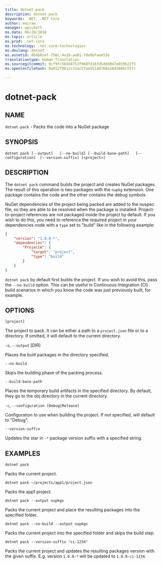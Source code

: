 ```yaml
---
title: dotnet-pack
description: dotnet-pack
keywords: .NET, .NET Core
author: mairaw
manager: wpickett
ms.date: 06/20/2016
ms.topic: article
ms.prod: .net-core
ms.technology: .net-core-technologies
ms.devlang: dotnet
ms.assetid: 8b4b8cef-f56c-4a10-aa01-fde8bfaae53e
translationtype: Human Translation
ms.sourcegitcommit: 9cf9fc569d4753f968fd16fd5ddd8d7e859b22f5
ms.openlocfilehash: 0a652f0612c31ac5fae551dd7b0a18d1046c55fc

---
```


dotnet-pack
===========

## NAME

`dotnet-pack` - Packs the code into a NuGet package

## SYNOPSIS

`dotnet pack [--output]  
    [--no-build] [--build-base-path]  
    [--configuration]  [--version-suffix]
    [<project>]`  

## DESCRIPTION

The `dotnet pack` command builds the project and creates NuGet packages. The result of this operation is two packages with the `nupkg` extension. One package contains the code and the other contains the debug symbols. 

NuGet dependencies of the project being packed are added to the nuspec file, so they are able to be resolved when the package is installed. Project-to-project references are not packaged inside the project by default. If you wish to do this, you need to reference the required project in your dependencies node with a `type` set to "build" like in the following example:

```json
{
    "version": "1.0.0-*",
    "dependencies": {
        "ProjectA": {
            "target": "project",
            "type": "build"
        }
    }
}
```

`dotnet pack` by default first builds the project. If you wish to avoid this, pass the `--no-build` option. This can be useful in Continuous Integration (CI) build scenarios in which you know the code was just previously built, for example. 

## OPTIONS

`[project]` 
    
The project to pack. It can be either a path to a `project.json` file or to a directory. If omitted, it will default to the current directory. 

`-o`, `--output` [DIR]

Places the built packages in the directory specified. 

`--no-build`

Skips the building phase of the packing process. 

`--build-base-path`

Places the temporary build artifacts in the specified directory. By default, they go to the obj directory in the current directory. 

`-c`, `--configuration [Debug|Release]`

Configuration to use when building the project. If not specified, will default to "Debug".

`--version-suffix`

Updates the star in `-*` package version suffix with a specified string.

## EXAMPLES

`dotnet pack`

Packs the current project.

`dotnet pack ~/projects/app1/project.json`
    
Packs the app1 project.
    
`dotnet pack --output nupkgs`
    
Packs the current project and place the resulting packages into the specified folder.

`dotnet pack --no-build --output nupkgs`

Packs the current project into the specified folder and skips the build step.

`dotnet pack --version-suffix "ci-1234"`

Packs the current project and updates the resulting packages version with the given suffix. E.g. version `1.0.0-*` will be updated to `1.0.0-ci-1234`.



<!--HONumber=Aug16_HO2-->


